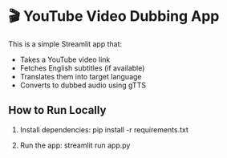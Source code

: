 # 🎬 YouTube Video Dubbing App

This is a simple Streamlit app that:
- Takes a YouTube video link
- Fetches English subtitles (if available)
- Translates them into target language
- Converts to dubbed audio using gTTS

## How to Run Locally
1. Install dependencies:
   pip install -r requirements.txt

2. Run the app:
   streamlit run app.py
